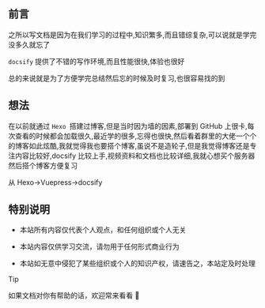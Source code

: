 ## 前言

之所以写文档是因为在我们学习的过程中,知识繁多,而且错综复杂,可以说就是学完没多久就忘了

`docsify` 提供了不错的写作环境,而且性能很快,体验也很好

总的来说就是为了方便学完总结然后忘的时候及时复习,也很容易找的到

## 想法

在以前就通过 `Hexo `搭建过博客,但是当时因为墙的因素,部署到 GitHub 上很卡,每次查看的时候都会加载很久,最近学的很多,忘得也很快,然后看着群里的大佬一个个的博客如此炫酷,我就觉得我也要搭个博客,虽说不是造轮子,但是我觉得博客还是专注内容比较好,docsify 比较上手,视频资料和文档也比较详细,我就心想买个服务器然后搭个博客方便复习

从 Hexo->Vuepress->docsify

## 特别说明

- 本站所有内容仅代表个人观点，和任何组织或个人无关

- 本站内容仅供学习交流，请勿用于任何形式商业行为

- 本站如无意中侵犯了某些组织或个人的知识产权，请速告之，本站定及时处理

> [!TIP]
> 如果文档对你有帮助的话，欢迎常来看看 🤡

<!-- > [!WARNING]
> 这是一个使用了 Markdown 引用样式美化插件的提示

> [!Danger]
> 这是一个使用了 Markdown 引用样式美化插件的提示

> [!NOTE]
> 这是一个使用了 Markdown 引用样式美化插件的提示 -->
